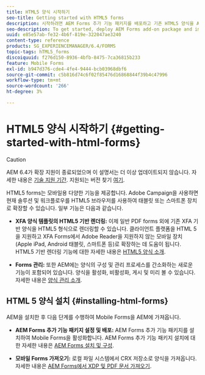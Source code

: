```yaml
---
title: HTML5 양식 시작하기
seo-title: Getting started with HTML5 forms
description: 시작하려면 AEM Forms 추가 기능 패키지를 배포하고 기존 HTML5 양식을 AEM에 가져옵니다.
seo-description: To get started, deploy AEM Forms add-on package and import existing HTML5 forms to AEM.
uuid: e85e57ab-fe32-4b6f-819e-322047ae3240
content-type: reference
products: SG_EXPERIENCEMANAGER/6.4/FORMS
topic-tags: hTML5_forms
discoiquuid: f276d150-8936-4bfb-8475-7ca36815b233
feature: Mobile Forms
exl-id: b947d376-cde4-4fe4-9444-bcb03968dbf6
source-git-commit: c5b816d74c6f02f85476d16868844f39b4c47996
workflow-type: tm+mt
source-wordcount: '266'
ht-degree: 3%

---
```


# HTML5 양식 시작하기 {#getting-started-with-html-forms}

>[!CAUTION]
>
>AEM 6.4가 확장 지원이 종료되었으며 이 설명서는 더 이상 업데이트되지 않습니다. 자세한 내용은 [기술 지원 기간](https://helpx.adobe.com/kr/support/programs/eol-matrix.html). 지원되는 버전 찾기 [여기](https://experienceleague.adobe.com/docs/).

HTML5 forms는 모바일용 다양한 기능을 제공합니다. Adobe Campaign을 사용하면 현재 솔루션 및 워크플로우를 HTML5 브라우저를 사용하여 태블릿 또는 스마트폰 장치로 확장할 수 있습니다. 일부 기능은 다음과 같습니다.

* **XFA 양식 템플릿의 HTML5 기반 렌더링:** 이제 일반 PDF forms 외에 기존 XFA 기반 양식을 HTML5 형식으로 렌더링할 수 있습니다. 클라이언트 플랫폼을 HTML 5을 지원하고 XFA Forms에서 Adobe Reader을 지원하지 않는 모바일 장치(Apple iPad, Android 태블릿, 스마트폰 등)로 확장하는 데 도움이 됩니다. HTML5 기반 렌더링 기능에 대한 자세한 내용은 [HTML5 양식 소개](/help/forms/using/introduction.md).

* **Forms 관리:** 또한 AEM에는 양식의 구성 및 관리 프로세스를 간소화하는 새로운 기능이 포함되어 있습니다. 양식을 활성화, 비활성화, 게시 및 미리 볼 수 있습니다. 자세한 내용은 [양식 관리 소개](/help/forms/using/introduction-managing-forms.md).

## HTML 5 양식 설치 {#installing-html-forms}

AEM을 설치한 후 다음 단계를 수행하여 Mobile Forms을 AEM에 가져옵니다.

* **AEM Forms 추가 기능 패키지 설정 및 배포:** AEM Forms 추가 기능 패키지를 설치하여 Mobile Forms을 활성화합니다. AEM Forms 추가 기능 패키지 설치에 대한 자세한 내용은 [AEM Forms 설치 및 구성](/help/forms/using/installing-configuring-aem-forms-osgi.md).

* **모바일 Forms 가져오기:** 로컬 파일 시스템에서 CRX 저장소로 양식을 가져옵니다. 자세한 내용은 [AEM Forms에서 XDP 및 PDF 문서 가져오기](/help/forms/using/get-xdp-pdf-documents-aem.md).
